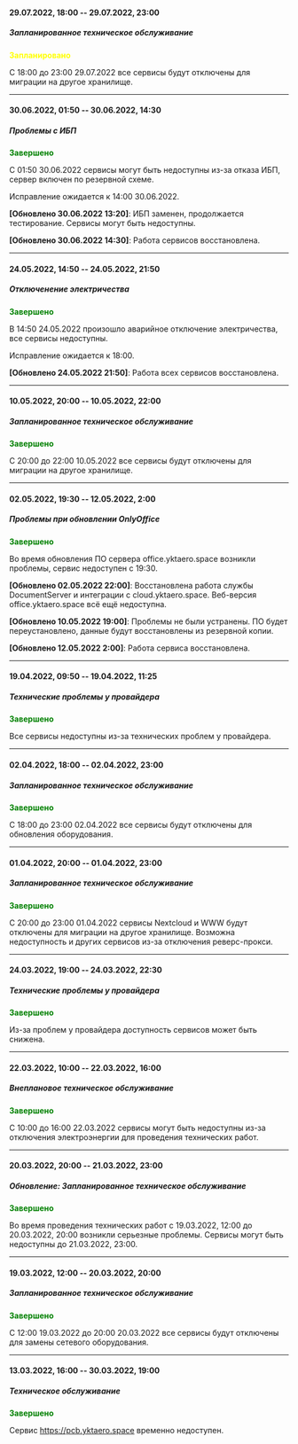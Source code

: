
#### 29.07.2022, 18:00 -- 29.07.2022, 23:00

##### Запланированное техническое обслуживание

<span style="color:yellow"><strong>Запланировано</strong></span>

С 18:00 до 23:00 29.07.2022 все сервисы будут отключены для миграции на другое хранилище.

---

#### 30.06.2022, 01:50 -- 30.06.2022, 14:30

##### Проблемы с ИБП

<span style="color:green"><strong>Завершено</strong></span>

С 01:50 30.06.2022 сервисы могут быть недоступны из-за отказа ИБП, сервер включен по резервной схеме.

Исправление ожидается к 14:00 30.06.2022.

**[Обновлено 30.06.2022 13:20]**: ИБП заменен, продолжается тестирование. Сервисы могут быть недоступны.

**[Обновлено 30.06.2022 14:30]**: Работа сервисов восстановлена.

---

#### 24.05.2022, 14:50 -- 24.05.2022, 21:50

##### Отключенение электричества

<span style="color:green"><strong>Завершено</strong></span>

В 14:50 24.05.2022 произошло аварийное отключение электричества, все сервисы недоступны.

Исправление ожидается к 18:00.

**[Обновлено 24.05.2022 21:50]**: Работа всех сервисов восстановлена.

---

#### 10.05.2022, 20:00 -- 10.05.2022, 22:00

##### Запланированное техническое обслуживание

<span style="color:green"><strong>Завершено</strong></span>

С 20:00 до 22:00 10.05.2022 все сервисы будут отключены для миграции на другое хранилище.

---

#### 02.05.2022, 19:30 -- 12.05.2022, 2:00

##### Проблемы при обновлении OnlyOffice

<span style="color:green"><strong>Завершено</strong></span>

Во время обновления ПО сервера office.yktaero.space возникли проблемы, сервис недоступен с 19:30.

**[Обновлено 02.05.2022 22:00]**: Восстановлена работа службы DocumentServer и интеграции с cloud.yktaero.space. Веб-версия office.yktaero.space всё ещё недоступна.

**[Обновлено 10.05.2022 19:00]**: Проблемы не были устранены. ПО будет переустановлено, данные будут восстановлены из резервной копии.

**[Обновлено 12.05.2022 2:00]**: Работа сервиса восстановлена.

---

#### 19.04.2022, 09:50 -- 19.04.2022, 11:25

##### Технические проблемы у провайдера

<span style="color:green"><strong>Завершено</strong></span>

Все сервисы недоступны из-за технических проблем у провайдера.

---

#### 02.04.2022, 18:00 -- 02.04.2022, 23:00

##### Запланированное техническое обслуживание

<span style="color:green"><strong>Завершено</strong></span>

С 18:00 до 23:00 02.04.2022 все сервисы будут отключены для обновления оборудования.

---

#### 01.04.2022, 20:00 -- 01.04.2022, 23:00

##### Запланированное техническое обслуживание

<span style="color:green"><strong>Завершено</strong></span>

С 20:00 до 23:00 01.04.2022 сервисы Nextcloud и WWW будут отключены для миграции на другое хранилище. Возможна недоступность и других сервисов из-за отключения реверс-прокси.

---

#### 24.03.2022, 19:00 -- 24.03.2022, 22:30

##### Технические проблемы у провайдера

<span style="color:green"><strong>Завершено</strong></span>

Из-за проблем у провайдера доступность сервисов может быть снижена.

---

#### 22.03.2022, 10:00 -- 22.03.2022, 16:00

##### Внеплановое техническое обслуживание

<span style="color:green"><strong>Завершено</strong></span>

С 10:00 до 16:00 22.03.2022 сервисы могут быть недоступны из-за отключения электроэнергии для проведения технических работ.

---

#### 20.03.2022, 20:00 -- 21.03.2022, 23:00

##### Обновление: Запланированное техническое обслуживание

<span style="color:green"><strong>Завершено</strong></span>

Во время проведения технических работ с 19.03.2022, 12:00 до 20.03.2022, 20:00 возникли серьезные проблемы. Сервисы могут быть недоступны до 21.03.2022, 23:00.

---

#### 19.03.2022, 12:00 -- 20.03.2022, 20:00 

##### Запланированное техническое обслуживание

<span style="color:green"><strong>Завершено</strong></span>

С 12:00 19.03.2022 до 20:00 20.03.2022 все сервисы будут отключены для замены сетевого оборудования.

---

#### 13.03.2022, 16:00 -- 30.03.2022, 19:00 

##### Техническое обслуживание

<span style="color:green"><strong>Завершено</strong></span>

Сервис https://pcb.yktaero.space временно недоступен.
